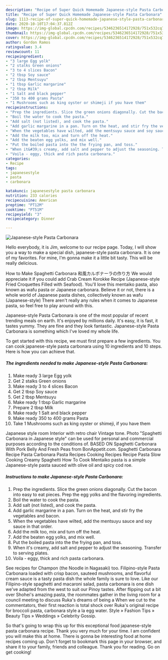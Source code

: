 ```yaml
---
description: "Recipe of Super Quick Homemade Japanese-style Pasta Carbonara"
title: "Recipe of Super Quick Homemade Japanese-style Pasta Carbonara"
slug: 1113-recipe-of-super-quick-homemade-japanese-style-pasta-carbonara
date: 2020-10-10T17:04:37.812Z
image: https://img-global.cpcdn.com/recipes/5346236514172928/751x532cq70/japanese-style-pasta-carbonara-recipe-main-photo.jpg
thumbnail: https://img-global.cpcdn.com/recipes/5346236514172928/751x532cq70/japanese-style-pasta-carbonara-recipe-main-photo.jpg
cover: https://img-global.cpcdn.com/recipes/5346236514172928/751x532cq70/japanese-style-pasta-carbonara-recipe-main-photo.jpg
author: Gordon Ramos
ratingvalue: 3.4
reviewcount: 11
recipeingredient:
- "3 large Egg yolk"
- "2 stalks Green onions"
- "3 to 4 slices Bacon"
- "2 tbsp Soy sauce"
- "2 tbsp Mentsuyu"
- "1 tbsp Garlic margarine"
- "2 tbsp Milk"
- "1 Salt and black pepper"
- "350 to 400 grams Pasta"
- "1 Mushrooms such as king oyster or shimeji if you have them"
recipeinstructions:
- "Prep the ingredients. Slice the green onions diagonally. Cut the bacon into easy to eat pieces. Prep the egg yolks and the flavoring ingredients."
- "Boil the water to cook the pasta."
- "Add salt (not listed), and cook the pasta."
- "Add garlic margarine in a pan. Turn on the heat, and stir fry the vegetables and bacon."
- "When the vegetables have wilted, add the mentsuyu sauce and soy sauce in that order."
- "Add the milk too, mix and turn off the heat."
- "Add the beaten egg yolks, and mix well."
- "Put the boiled pasta into the the frying pan, and toss."
- "When it&#39;s creamy, add salt and pepper to adjust the seasoning. Transfer to serving plates."
- "Voila - eggy, thick and rich pasta carbonara."
categories:
- Recipe
tags:
- japanesestyle
- pasta
- carbonara

katakunci: japanesestyle pasta carbonara 
nutrition: 233 calories
recipecuisine: American
preptime: "PT12M"
cooktime: "PT51M"
recipeyield: "3"
recipecategory: Dinner

---
```



![Japanese-style Pasta Carbonara](https://img-global.cpcdn.com/recipes/5346236514172928/751x532cq70/japanese-style-pasta-carbonara-recipe-main-photo.jpg)

Hello everybody, it is Jim, welcome to our recipe page. Today, I will show you a way to make a special dish, japanese-style pasta carbonara. It is one of my favorites. For mine, I'm gonna make it a little bit tasty. This will be really delicious.

How to Make Spaghetti Carbonara 和風カルボナーラの作り方 We would appreciate it if you could add Crab Cream Korokke Recipe (Japanese-style Fried Croquettes Filled with Seafood). You&#39;ll love this mentaiko pasta, also known as wafu pasta or Japanese carbonara. Believe it or not, there is a whole world of Japanese pasta dishes, collectively known as wafu (Japanese-style) There aren&#39;t really any rules when it comes to Japanese pasta, so feel free to play around with this.

Japanese-style Pasta Carbonara is one of the most popular of recent trending meals on earth. It's enjoyed by millions daily. It's easy, it is fast, it tastes yummy. They are fine and they look fantastic. Japanese-style Pasta Carbonara is something which I've loved my whole life.


To get started with this recipe, we must first prepare a few ingredients. You can cook japanese-style pasta carbonara using 10 ingredients and 10 steps. Here is how you can achieve that.

<!--inarticleads1-->

##### The ingredients needed to make Japanese-style Pasta Carbonara:

1. Make ready 3 large Egg yolk
1. Get 2 stalks Green onions
1. Make ready 3 to 4 slices Bacon
1. Get 2 tbsp Soy sauce
1. Get 2 tbsp Mentsuyu
1. Make ready 1 tbsp Garlic margarine
1. Prepare 2 tbsp Milk
1. Make ready 1 Salt and black pepper
1. Make ready 350 to 400 grams Pasta
1. Take 1 Mushrooms such as king oyster or shimeji, if you have them


Japanese style room Interior with retro chair Vintage tone. Photo &#34;Spaghetti Carbonara in Japanese style&#34; can be used for personal and commercial purposes according to the conditions of. BASED ON Spaghetti Carbonara With Pork Belly And Fresh Peas from BonAppetit.com. Spaghetti Carbonara Recipe Pasta Carbonara Pasta Recipes Cooking Recipes Recipe Pasta Slow Cooking Creamy Spaghetti How To Cook Mentaiko pasta is a simple Japanese-style pasta sauced with olive oil and spicy cod roe. 

<!--inarticleads2-->

##### Instructions to make Japanese-style Pasta Carbonara:

1. Prep the ingredients. Slice the green onions diagonally. Cut the bacon into easy to eat pieces. Prep the egg yolks and the flavoring ingredients.
1. Boil the water to cook the pasta.
1. Add salt (not listed), and cook the pasta.
1. Add garlic margarine in a pan. Turn on the heat, and stir fry the vegetables and bacon.
1. When the vegetables have wilted, add the mentsuyu sauce and soy sauce in that order.
1. Add the milk too, mix and turn off the heat.
1. Add the beaten egg yolks, and mix well.
1. Put the boiled pasta into the the frying pan, and toss.
1. When it&#39;s creamy, add salt and pepper to adjust the seasoning. Transfer to serving plates.
1. Voila - eggy, thick and rich pasta carbonara.


See recipes for Champon (the Noodle in Nagasaki) too. Filipino-style Pasta Carbonara loaded with crisp bacon, sauteed mushrooms, and flavorful cream sauce is a tasty pasta dish the whole family is sure to love. Like our Filipino-style spaghetti and macaroni salad, pasta carbonara is one dish we&#39;ve adapted from the west to suit our Pinoy tastes. After flipping out a bit over Shohei&#39;s amazing pasta, the roommates gather in the living room for a council meeting to discuss Ruka&#39;s dreams of being a When we cut to the commentators, their first reaction is total shock over Ruka&#39;s original recipe for broccoli pasta, carbonara style a la egg water. Style » Fashion Tips » Beauty Tips » Weddings » Celebrity Gossip. 

So that's going to wrap this up for this exceptional food japanese-style pasta carbonara recipe. Thank you very much for your time. I am confident you will make this at home. There is gonna be interesting food at home recipes coming up. Don't forget to bookmark this page in your browser, and share it to your family, friends and colleague. Thank you for reading. Go on get cooking!

